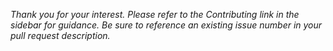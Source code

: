 *Thank you for your interest. Please refer to the Contributing link in the sidebar for guidance. Be sure to reference an existing issue number in your pull request description.*
